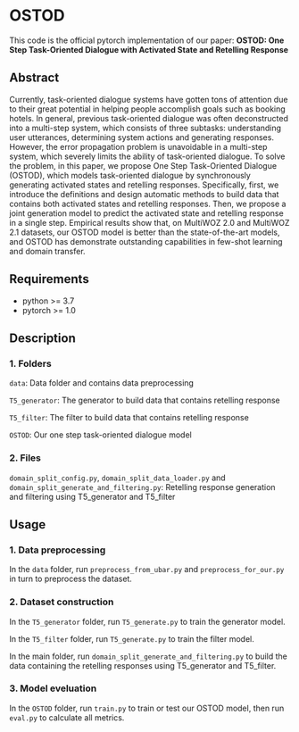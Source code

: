 # OSTOD

This code is the official pytorch implementation of our paper: **OSTOD: One Step Task-Oriented Dialogue with Activated State and Retelling Response**

## Abstract
Currently, task-oriented dialogue systems have gotten tons of attention due to their great potential in helping people accomplish goals such as booking hotels. In general, previous task-oriented dialogue was often deconstructed into a multi-step system, which consists of three subtasks: understanding user utterances, determining system actions and generating responses. However, the error propagation problem is unavoidable in a multi-step system, which severely limits the ability of task-oriented dialogue. To solve the problem, in this paper, we propose One Step Task-Oriented Dialogue (OSTOD), which models task-oriented dialogue by synchronously generating activated states and retelling responses. Specifically, first, we introduce the definitions and design automatic methods to build data that contains both activated states and retelling responses. Then, we propose a joint generation model to predict the activated state and retelling response in a single step. Empirical results show that, on MultiWOZ 2.0 and MultiWOZ 2.1 datasets, our OSTOD model is better than the state-of-the-art models, and OSTOD has demonstrate outstanding capabilities in few-shot learning and domain transfer.

## Requirements
* python >= 3.7
* pytorch >= 1.0

## Description
### 1. Folders
```data```: Data folder and contains data preprocessing

```T5_generator```: The generator to build data that contains retelling response

```T5_filter```: The filter to build data that contains retelling response

```OSTOD```: Our one step task-oriented dialogue model

### 2. Files
```domain_split_config.py```, ```domain_split_data_loader.py``` and ```domain_split_generate_and_filtering.py```: Retelling response generation and filtering using T5_generator and T5_filter

## Usage
### 1. Data preprocessing
In the ```data``` folder, run ```preprocess_from_ubar.py``` and ```preprocess_for_our.py``` in turn to preprocess the dataset.

### 2. Dataset construction
In the ```T5_generator``` folder, run ```T5_generate.py``` to train the generator model.

In the ```T5_filter``` folder, run ```T5_generate.py``` to train the filter model.

In the main folder, run ```domain_split_generate_and_filtering.py``` to build the data containing the retelling responses using T5_generator and T5_filter.

### 3. Model eveluation
In the ```OSTOD``` folder, run ```train.py``` to train or test our OSTOD model, then run ```eval.py``` to calculate all metrics.
